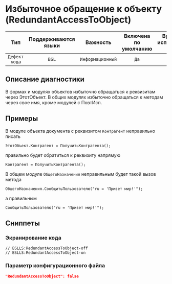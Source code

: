 # Избыточное обращение к объекту (RedundantAccessToObject)

 Тип | Поддерживаются<br>языки | Важность | Включена<br>по умолчанию | Время на<br>исправление (мин) | Тэги 
 :-: | :-: | :-: | :-: | :-: | :-: 
 `Дефект кода` | `BSL` | `Информационный` | `Да` | `1` | `standard`<br>`clumsy` 

<!-- Блоки выше заполняются автоматически, не трогать -->
## Описание диагностики
В формах и модулях объектов избыточно обращаться к реквизитам через ЭтотОбъект. В общих модулях избыточно обращаться к методам через свое имя, кроме модулей с ПовтИсп.

## Примеры
В модуле объекта документа с реквизитом `Контрагент` неправильно писать
```bsl
ЭтотОбъект.Контрагент = ПолучитьКонтрагента();
```

правильно будет обратиться к реквизиту напрямую
```bsl
Контрагент = ПолучитьКонтрагента();
```

В общем модуле `ОбщегоНазначения` неправильным будет такой вызов метода
```bsl
ОбщегоНазначения.СообщитьПользователю("ru = 'Привет мир!'");
```

а правильным
```bsl
СообщитьПользователю("ru = 'Привет мир!'");
```

## Сниппеты

<!-- Блоки ниже заполняются автоматически, не трогать -->
### Экранирование кода

```bsl
// BSLLS:RedundantAccessToObject-off
// BSLLS:RedundantAccessToObject-on
```

### Параметр конфигурационного файла

```json
"RedundantAccessToObject": false
```
